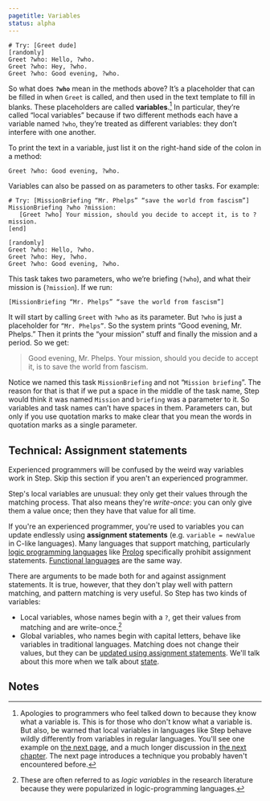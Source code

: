 ```yaml
---
pagetitle: Variables
status: alpha
---
```

```Step
# Try: [Greet dude]
[randomly]
Greet ?who: Hello, ?who.
Greet ?who: Hey, ?who.
Greet ?who: Good evening, ?who.
```
So what does **`?who`** mean in the methods above?  It’s a placeholder that can be filled in when `Greet` is called, and then used in the text template to fill in blanks.  These placeholders are called **variables**.[^1] In particular, they’re called “local variables” because if two different methods each have a variable named `?who`, they’re treated as different variables: they don’t interfere with one another.

To print the text in a variable, just list it on the right-hand side of the colon in a method:
```step
Greet ?who: Good evening, ?who.
```
Variables can also be passed on as parameters to other tasks.  For example:
```Step
# Try: [MissionBriefing “Mr. Phelps” “save the world from fascism”]
MissionBriefing ?who ?mission:
   [Greet ?who] Your mission, should you decide to accept it, is to ?mission.
[end]

[randomly]
Greet ?who: Hello, ?who.
Greet ?who: Hey, ?who.
Greet ?who: Good evening, ?who.
```
This task takes two parameters, who we’re briefing (`?who`), and what their mission is (`?mission`).  If we run:
```step
[MissionBriefing “Mr. Phelps” “save the world from fascism”]
```
It will start by calling `Greet` with `?who` as its parameter.  But `?who` is just a placeholder for `“Mr. Phelps”`.  So the system prints “Good evening, Mr. Phelps.”  Then it prints the “your mission” stuff and finally the mission and a period.  So we get:

> Good evening, Mr. Phelps.  Your mission, should you decide to accept it, is to save the world from fascism.

Notice we named this task `MissionBriefing` and not “`Mission briefing`”.  The reason for that is that if we put a space in the middle of the task name, Step would think it was named `Mission` and `briefing` was a parameter to it.  So variables and task names can’t have spaces in them.  Parameters can, but only if you use quotation marks to make clear that you mean the words in quotation marks as a single parameter.

## Technical: Assignment statements

Experienced programmers will be confused by the weird way variables work in Step.  Skip this section if you aren't an experienced programmer.

Step's local variables are unusual: they only get their values through the matching process.  That also means they're *write-once*: you can only give them a value once; then they have that value for all time.

If you're an experienced programmer, you're used to variables you can update endlessly using **assignment statements** (e.g. `variable = newValue` in C-like languages).  Many languages that support matching, particularly [logic programming languages](logic_programming) like [Prolog](https://en.wikipedia.org/wiki/Prolog) specifically prohibit assignment statements.  [Functional languages](https://en.wikipedia.org/wiki/Functional_programming) are the same way.

There are arguments to be made both for and against assignment statements.  It is true, however, that they don't play well with pattern matching, and pattern matching is very useful.  So Step has two kinds of variables:

* Local variables, whose names begin with a `?`, get their values from matching and are write-once.[^2]
* Global variables, who names begin with capital letters, behave like variables in traditional languages.  Matching does not change their values, but they can be [updated using assignment statements](global_variables).  We'll talk about this more when we talk about [state](state_in_step).

## Notes
[^1]: Apologies to programmers who feel talked down to because they know what a variable is.  This is for those who don't know what a variable is.  But also, be warned that local variables in languages like Step behave wildly differently from variables in regular languages.  You'll see one example on [the next page](pattern_matching), and a much longer discussion in [the next chapter](logic_programming). The next page introduces a technique you probably haven't encountered before.

[^2]: These are often referred to as *logic variables* in the research literature because they were popularized in logic-programming languages.